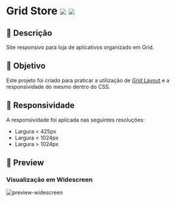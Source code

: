 # Grid Store [![](https://img.shields.io/badge/View-Veja%20voc%C3%AA%20mesmo-blue)](https://duducmt.github.io/grid-store/) [![](https://img.shields.io/badge/license-MIT-green)](https://github.com/duduCMT/grid-store/blob/master/LICENSE)

## 📝 Descrição


Site responsivo para loja de aplicativos organizado em Grid. 

## 🚀 Objetivo

Este projeto foi criado para praticar a utilização de [Grid Layout](https://developer.mozilla.org/pt-BR/docs/Web/CSS/CSS_Grid_Layout/Basic_Concepts_of_Grid_Layout) e a responsividade do mesmo dentro do CSS.

## 📱 Responsividade


A responsividade foi aplicada nas seguintes resoluções:
-  Largura < 425px
-  Largura < 1024px
-  Largura > 1024px


## 📸 Preview


### Visualização em Widescreen

![preview-widescreen](.github/assets/img/preview-widescreen.png)
